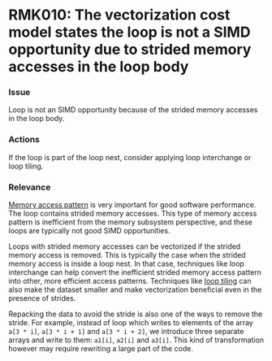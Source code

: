 # RMK010: The vectorization cost model states the loop is not a SIMD opportunity due to strided memory accesses in the loop body

### Issue

Loop is not an SIMD opportunity because of the strided memory accesses in the
loop body.

### Actions

If the loop is part of the loop nest, consider applying loop interchange or loop
tiling.

### Relevance

[Memory access pattern](/Glossary/Memory-access-pattern.md) is very important
for good software performance. The loop contains strided memory accesses. This
type of memory access pattern is inefficient from the memory subsystem
perspective, and these loops are typically not good SIMD opportunities.

Loops with strided memory accesses can be vectorized if the strided memory
access is removed. This is typically the case when the strided memory access is
inside a loop nest. In that case, techniques like loop interchange can help
convert the inefficient strided memory access pattern into other, more efficient
access patterns. Techniques like [loop tiling](/Glossary/Loop-tiling.md) can
also make the dataset smaller and make vectorization beneficial even in the
presence of strides.

Repacking the data to avoid the stride is also one of the ways to remove the
stride. For example, instead of loop which writes to elements of the array
`a[3 * i]`, `a[3 * i + 1]` and `a[3 * i + 2]`, we introduce three separate
arrays and write to them: `a1[i]`, `a2[i]` and `a3[i]`. This kind of
transformation however may require rewriting a large part of the code.
